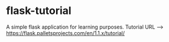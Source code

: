 # flask-tutorial
A simple flask application for learning purposes. 
Tutorial URL --> https://flask.palletsprojects.com/en/1.1.x/tutorial/
